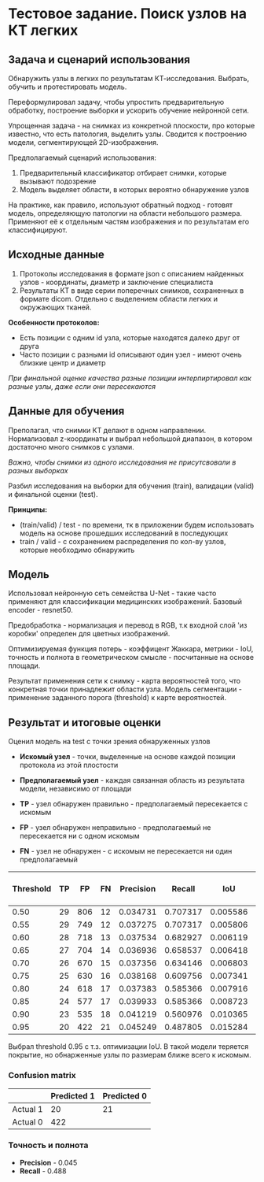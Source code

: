 # Тестовое задание. Поиск узлов на КТ легких

## Задача и сценарий использования
Обнаружить узлы в легких по результатам КТ-исследования. Выбрать, обучить и протестировать модель. 

Переформулировал задачу, чтобы упростить предварительную обработку, построение выборки и ускорить обучение нейронной сети.

Упрощенная задача - на снимках из конкретной плоскости, про которые известно, что есть патология, выделить узлы. Сводится к построению модели, сегментирующей 2D-изображения.

Предполагаемый сценарий использования:
1. Предварительный классификатор отбирает снимки, которые вызывают подозрение
2. Модель выделяет области, в которых вероятно обнаружение узлов

На практике, как правило, используют обратный подход - готовят модель, определяющую патологии на области небольшого размера. Применяют её к отдельным частям изображения и по результатам его классифицируют. 

## Исходные данные

1. Протоколы исследования в формате json с описанием найденных узлов - координаты, диаметр и заключение специалиста
2. Результаты КТ в виде серии поперечных снимков, сохраненных в формате dicom. Отдельно с выделением области легких и окружающих тканей.

**Особенности протоколов:**
* Есть позиции с одним id узла, которые находятся далеко друг от друга
* Часто позиции c разными id описывают один узел - имеют очень близкие центр и диаметр

*При финальной оценке качества разные позиции интерпиртировал как разные узлы, даже если они пересекаются*

## Данные для обучения

Преполагал, что снимки КТ делают в одном направлении. Нормализовал z-координаты и выбрал небольшой диапазон, в котором достаточно много снимков с узлами.

*Важно, чтобы снимки из одного исследования не присутсвовали в разных выборках*

Разбил исследования на выборки для обучения (train), валидации (valid) и финальной оценки (test). 

**Принципы:**
* (train/valid) / test - по времени, тк в приложении будем использовать модель на основе прошедших исследований в последующих 
* train / valid - с сохранением распределения по кол-ву узлов, которые необходимо обнаружить
 
 ## Модель
 
 Использовал нейронную сеть семейства U-Net - такие часто применяют для классификации медицинских изображений. Базовый encoder - resnet50.
 
 Предобработка - нормализация и перевод в RGB, т.к входной слой 'из коробки' определен для цветных изображений.
 
 Оптимизируемая функция потерь - коэффицент Жаккара, метрики - IoU, точность и полнота в геометрическом смысле - посчитанные на основе площади.
 
 Результат применения сети к снимку - карта вероятностей того, что конкретная точки принадлежит области узла. Модель сегментации - применение заданного порога (threshold) к карте вероятностей.
 
 ## Результат и итоговые оценки

 Оценил модель на test с точки зрения обнаруженных узлов
 * **Искомый узел** - точки, выделенные на основе каждой позиции протокола из этой плостости
 * **Предполагаемый узел** - каждая связанная область из результата модели, независимо от площади

* **TP** - узел обнаружен правильно - предполагаемый пересекается с искомым
* **FP** - узел обнаружен неправильно - предполагаемый не пересекается ни с одном искомым
* **FN** - узел не обнаружен - с искомым не пересекается ни один предполагаемый

|Threshold	| TP	| FP	| FN	| Precision	| Recall	| IoU		| Precision by Square	| Recall by Square |
|-----------|-------|-------|-------|-----------|-----------|-----------|---------------|------------|
|	0.50	| 29	| 806	| 12	| 0.034731	| 0.707317	| 0.005586	| 0.005628		| 0.728870   |
|	0.55	| 29	| 749	| 12	| 0.037275	| 0.707317	| 0.005806	| 0.005856		| 0.712488   |
|	0.60	| 28	| 718	| 13	| 0.037534	| 0.682927	| 0.006119	| 0.006178		| 0.699327   |
|	0.65	| 27	| 704	| 14	| 0.036936	| 0.658537	| 0.006418	| 0.006488		| 0.685373   |
|	0.70	| 26	| 670	| 15	| 0.037356	| 0.634146	| 0.006803	| 0.006884		| 0.667118   |
|	0.75	| 25	| 630	| 16	| 0.038168	| 0.609756	| 0.007341	| 0.007443		| 0.658332   |
|	0.80	| 24	| 618	| 17	| 0.037383	| 0.585366	| 0.007916	| 0.008042		| 0.644359   |
|	0.85	| 24	| 577	| 17	| 0.039933	| 0.585366	| 0.008723	| 0.008891		| 0.627355   |
|	0.90	| 23	| 535	| 18	| 0.041219	| 0.560976	| 0.010365	| 0.010641		| 0.607034   |
|	0.95	| 20	| 422	| 21	| 0.045249	| 0.487805	| 0.015284	| 0.044161		| 0.560623   |

 Выбрал threshold 0.95 с т.з. оптимизации IoU. В такой модели теряется покрытие, но обнарженные узлы по размерам ближе всего к искомым.

### Confusion matrix

|        | Predicted 1 | Predicted 0|
|------- | ----------- | -----------|
|Actual 1| 20          | 21         |
|Actual 0| 422         |            |


### Точность и полнота
* **Precision** - 0.045
* **Recall** - 0.488
